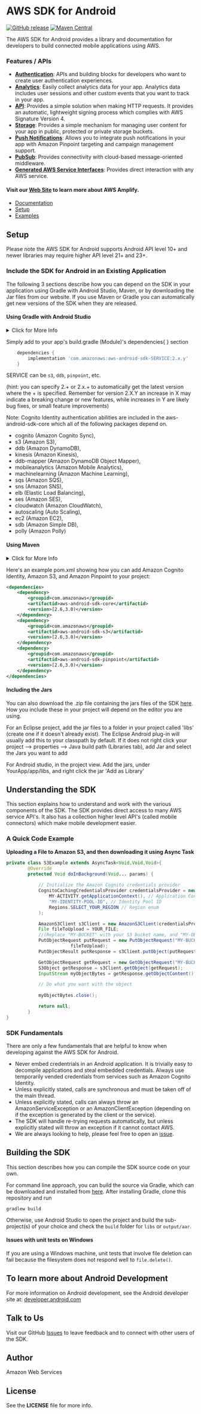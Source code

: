 # AWS SDK for Android 

[![GitHub release](https://img.shields.io/github/release/aws-amplify/aws-sdk-android.svg)](https://github.com/aws-amplify/aws-sdk-android/releases)
[![Maven Central](https://img.shields.io/maven-central/v/com.amazonaws/aws-android-sdk-pom.svg)](https://search.maven.org/search?q=a:aws-android-sdk-pom)

The AWS SDK for Android provides a library and documentation for developers to build connected mobile applications using AWS.

### Features / APIs

- [__Authentication__](https://aws-amplify.github.io/docs/android/authentication): APIs and building blocks for developers who want to create user authentication experiences.  
- [__Analytics__](https://aws-amplify.github.io/docs/android/analytics): Easily collect analytics data for your app. Analytics data includes user sessions and other custom events that you want to track in your app.  
- [__API__](https://aws-amplify.github.io/docs/android/api): Provides a simple solution when making HTTP requests. It provides an automatic, lightweight signing process which complies with AWS Signature Version 4.
- [__Storage__](https://aws-amplify.github.io/docs/android/storage): Provides a simple mechanism for managing user content for your app in public, protected or private storage buckets.  
- [__Push Notifications__](https://aws-amplify.github.io/docs/android/push-notifications): Allows you to integrate push notifications in your app with Amazon Pinpoint targeting and campaign management support.
- [__PubSub__](https://aws-amplify.github.io/docs/android/pubsub): Provides connectivity with cloud-based message-oriented middleware.  
- [__Generated AWS Service Interfaces__](https://aws-amplify.github.io/docs/android/manualsetup): Provides direct interaction with any AWS service. 

#### Visit our [Web Site](https://aws-amplify.github.io) to learn more about AWS Amplify.

* [Documentation](https://aws-amplify.github.io/docs)
* [Setup](#setup)
* [Examples](https://github.com/awslabs/aws-sdk-android-samples)

## Setup

Please note the AWS SDK for Android supports Android API level 10+ and newer libraries may require higher API level 21+ and 23+.

### Include the SDK for Android in an Existing Application

The following 3 sections describe how you can depend on the SDK in your application using Gradle with Android Studio, Maven, or by downloading the Jar files from our website.
If you use Maven or Gradle you can automatically get new versions of the SDK when they are released.

#### Using Gradle with Android Studio

<details>
<summary>Click for More Info</summary>
The AWS Android SDK (since version 2.1.3) is hosted in the Maven central repository.
Gradle with Android Studio allows you to declare dependencies on packages in the Maven central repository right out of the box.
</details>

Simply add to your app's build.gradle (Module)'s dependencies{ } section

```groovy
    dependencies {
        implementation 'com.amazonaws:aws-android-sdk-SERVICE:2.x.y'
    }
```

SERVICE can be `s3`, `ddb`, `pinpoint`, etc.

(hint: you can specify 2.+ or 2.x.+ to automatically get the latest version where the + is specified.
Remember for version 2.X.Y an increase in X may indicate a breaking change or new features, while increases in Y are likely bug fixes, or small feature improvements)
 
Note: Cognito Identity authentication abilities are included in the aws-android-sdk-core which all of the following packages depend on.

* cognito (Amazon Cognito Sync),
* s3 (Amazon S3),
* ddb (Amazon DynamoDB),
* kinesis (Amazon Kinesis),
* ddb-mapper (Amazon DynamoDB Object Mapper),
* mobileanalytics (Amazon Mobile Analytics),
* machinelearning (Amazon Machine Learning),
* sqs (Amazon SQS),
* sns (Amazon SNS),
* elb (Elastic Load Balancing),
* ses (Amazon SES),
* cloudwatch (Amazon CloudWatch),
* autoscaling (Auto Scaling),
* ec2 (Amazon EC2),
* sdb (Amazon Simple DB),
* polly (Amazon Polly)

#### Using Maven 

<details>
<summary>Click for More Info</summary>
The AWS Mobile SDK for Android (since version 2.1.3) supports Apache Maven.
A Maven project contains a pom.xml file where you can specify the Amazon Web Services that you want to use in your app.
Maven then includes the services in your project, so that you don't have to download the entire AWS Mobile SDK and manually include JAR files.
If you're new to Maven and you'd like to learn more about it, see the [Maven documentation](http://maven.apache.org/what-is-maven.html).
</details>

Here's an example pom.xml showing how you can add Amazon Cognito Identity, Amazon S3, and Amazon Pinpoint to your project:

```xml
<dependencies>
    <dependency>
        <groupid>com.amazonaws</groupid>
        <artifactid>aws-android-sdk-core</artifactid>
        <version>[2.6,3.0)</version>
    </dependency>
    <dependency>
        <groupid>com.amazonaws</groupid>
        <artifactid>aws-android-sdk-s3</artifactid>
        <version>[2.6,3.0)</version>
    </dependency>
    <dependency>
        <groupid>com.amazonaws</groupid>
        <artifactid>aws-android-sdk-pinpoint</artifactid>
        <version>[2.6,3.0)</version>
    </dependency>
</dependencies>
```

#### Including the Jars

You can also download the .zip file containing the jars files of the SDK [here](https://sdk-for-android.amazonwebservices.com/latest/aws-android-sdk.zip).
How you include these in your project will depend on the editor you are using.

For an Eclipse project, add the jar files to a folder in your project called 'libs' (create one if it doesn't already exist).  The Eclipse Android plug-in will usually add this to your classpath by default. If it does not right click your project --> properties --> Java build path (Libraries tab), add Jar and select the Jars you want to add

For Android studio, in the project view. Add the jars, under YourApp/app/libs, and right click the jar 'Add as Library'

## Understanding the SDK

This section explains how to understand and work with the various components of the SDK.
The SDK provides direct access to many AWS service API's.
It also has a collection higher level API's (called mobile connectors) which make mobile development easier.

### A Quick Code Example

**Uploading a File to Amazon S3, and then downloading it using Async Task**

```java
private class S3Example extends AsyncTask<Void,Void,Void>{
        @Override
        protected Void doInBackground(Void... params) {
        
            // Initialize the Amazon Cognito credentials provider
            CognitoCachingCredentialsProvider credentialsProvider = new CognitoCachingCredentialsProvider(
                MY-ACTIVITY.getApplicationContext(), // Application Context
                "MY-IDENTITY-POOL-ID", // Identity Pool ID
                Regions.SELECT_YOUR_REGION // Region enum
            );

            AmazonS3Client s3Client = new AmazonS3Client(credentialsProvider);
            File fileToUpload = YOUR_FILE;
            //(Replace "MY-BUCKET" with your S3 bucket name, and "MY-OBJECT-KEY" with whatever you would like to name the file in S3)
            PutObjectRequest putRequest = new PutObjectRequest("MY-BUCKET", "MY-OBJECT-KEY",
                        fileToUpload);
            PutObjectResult putResponse = s3Client.putObject(putRequest);

            GetObjectRequest getRequest = new GetObjectRequest("MY-BUCKET", "MY-OBJECT-KEY");
            S3Object getResponse = s3Client.getObject(getRequest);
            InputStream myObjectBytes = getResponse.getObjectContent();

            // Do what you want with the object
            
            myObjectBytes.close();

            return null;
        }
}
```

### SDK Fundamentals
There are only a few fundamentals that are helpful to know when developing against the AWS SDK for Android.

* Never embed credentrials in an Android application.  It is trivially easy to decompile applications and steal embedded credentials.  Always use temporarily vended credentials from services such as Amazon Cognito Identity.
* Unless explicitly stated, calls are synchronous and must be taken off of the main thread.
* Unless explicitly stated, calls can always throw an AmazonServiceException or an AmazonClientException (depending on if the exception is generated by the client or the service).
* The SDK will handle re-trying requests automatically, but unless explicitly stated will throw an exception if it cannot contact AWS.
* We are always looking to help, please feel free to open an [issue](https://github.com/aws-amplify/aws-sdk-android/issues).

## Building the SDK
This section describes how you can compile the SDK source code on your own.

For command line approach, you can build the source via Gradle, which can be downloaded and installed from [here](https://gradle.org/install/).
After installing Gradle, clone this repository and run

    gradlew build

Otherwise, use Android Studio to open the project and build the sub-project(s) of your choice and check the `build` folder for `libs` or `output/aar`.

#### Issues with unit tests on Windows

If you are using a Windows machine, unit tests that involve file deletion can fail because the filesystem does not respond well to `file.delete()`.

## To learn more about Android Development

For more information on Android development, see the Android developer site at: [developer.android.com](http://developer.android.com/index.html)

## Talk to Us

Visit our GitHub [Issues](https://github.com/aws-amplify/aws-sdk-ios/issues) to leave feedback and to connect with other users of the SDK.

## Author

Amazon Web Services

## License

See the **LICENSE** file for more info.
